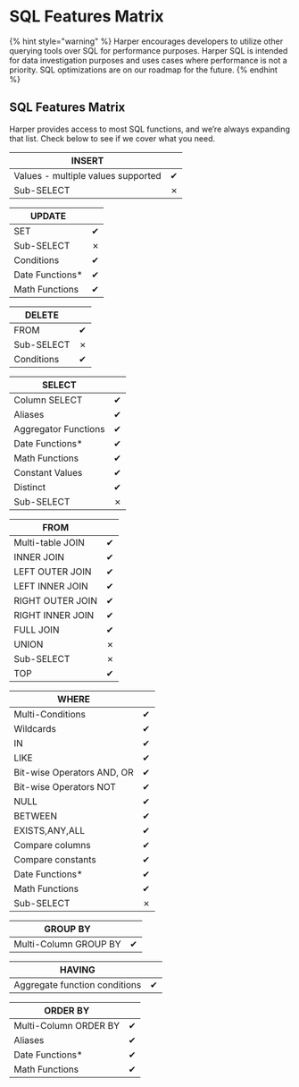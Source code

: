 # SQL Features Matrix

{% hint style="warning" %}
Harper encourages developers to utilize other querying tools over SQL for performance purposes. Harper SQL is intended for data investigation purposes and uses cases where performance is not a priority. SQL optimizations are on our roadmap for the future.
{% endhint %}

## SQL Features Matrix

Harper provides access to most SQL functions, and we’re always expanding that list. Check below to see if we cover what you need.

| INSERT                             |     |
| ---------------------------------- | --- |
| Values - multiple values supported | ✔  |
| Sub-SELECT                         | ✗   |

| UPDATE           |     |
| ---------------- | --- |
| SET              | ✔  |
| Sub-SELECT       | ✗   |
| Conditions       | ✔  |
| Date Functions\* | ✔  |
| Math Functions   | ✔  |

| DELETE     |     |
| ---------- | --- |
| FROM       | ✔  |
| Sub-SELECT | ✗   |
| Conditions | ✔  |

| SELECT               |     |
| -------------------- | --- |
| Column SELECT        | ✔  |
| Aliases              | ✔  |
| Aggregator Functions | ✔  |
| Date Functions\*     | ✔  |
| Math Functions       | ✔  |
| Constant Values      | ✔  |
| Distinct             | ✔  |
| Sub-SELECT           | ✗   |

| FROM             |     |
| ---------------- | --- |
| Multi-table JOIN | ✔  |
| INNER JOIN       | ✔  |
| LEFT OUTER JOIN  | ✔  |
| LEFT INNER JOIN  | ✔  |
| RIGHT OUTER JOIN | ✔  |
| RIGHT INNER JOIN | ✔  |
| FULL JOIN        | ✔  |
| UNION            | ✗   |
| Sub-SELECT       | ✗   |
| TOP              | ✔  |

| WHERE                      |     |
| -------------------------- | --- |
| Multi-Conditions           | ✔  |
| Wildcards                  | ✔  |
| IN                         | ✔  |
| LIKE                       | ✔  |
| Bit-wise Operators AND, OR | ✔  |
| Bit-wise Operators NOT     | ✔  |
| NULL                       | ✔  |
| BETWEEN                    | ✔  |
| EXISTS,ANY,ALL             | ✔  |
| Compare columns            | ✔  |
| Compare constants          | ✔  |
| Date Functions\*           | ✔  |
| Math Functions             | ✔  |
| Sub-SELECT                 | ✗   |

| GROUP BY              |     |
| --------------------- | --- |
| Multi-Column GROUP BY | ✔  |

| HAVING                        |     |
| ----------------------------- | --- |
| Aggregate function conditions | ✔  |

| ORDER BY              |     |
| --------------------- | --- |
| Multi-Column ORDER BY | ✔  |
| Aliases               | ✔  |
| Date Functions\*      | ✔  |
| Math Functions        | ✔  |
